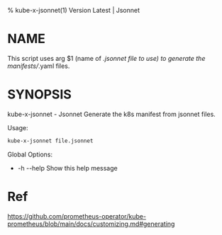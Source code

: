 % kube-x-jsonnet(1) Version Latest | Jsonnet
# NAME

This script uses arg $1 (name of *.jsonnet file to use) to generate the manifests/*.yaml files.

# SYNOPSIS



kube-x-jsonnet - Jsonnet Generate the k8s manifest from jsonnet files.

Usage:
```bash
kube-x-jsonnet file.jsonnet
```


Global Options:

* -h --help                       Show this help message


# Ref

https://github.com/prometheus-operator/kube-prometheus/blob/main/docs/customizing.md#generating




